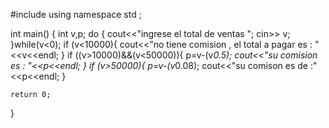 #include <iostream>
using namespace std ;

int main()
{
   int v,p;
   do {
       cout<<"ingrese el total de ventas ";
       cin>> v;
   }while(v<0);
   if (v<10000){
       cout<<"no tiene comision , el total a pagar es : "<<v<<endl;
   }
   if ((v>10000)&&(v<50000)){
       p=v-(v*0.5);
       cout<<"su comision es : "<<p<<endl;
   }
   if (v>50000){
       p=v-(v*0.08);
       cout<<"su comison es de :"<<p<<endl;
   }

    return 0;
}

